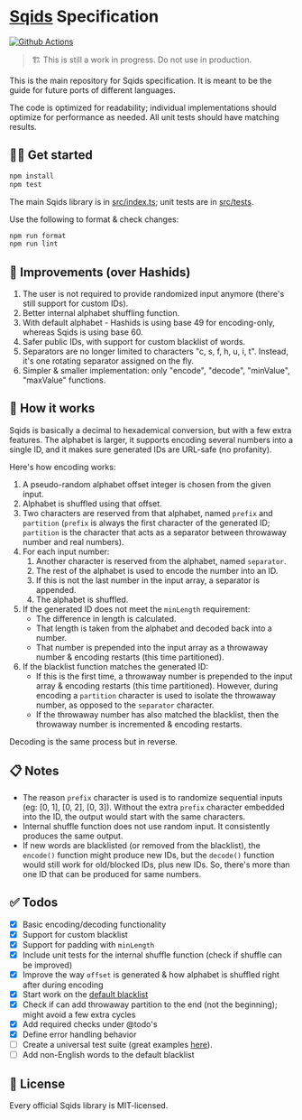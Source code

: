 # [Sqids](https://sqids.org) Specification

[![Github Actions](https://img.shields.io/github/actions/workflow/status/sqids/sqids/tests.yml?style=flat-square)](https://github.com/sqids/sqids/actions)

> 🏗️ This is still a work in progress. Do not use in production.

This is the main repository for Sqids specification. It is meant to be the guide for future ports of different languages.

The code is optimized for readability; individual implementations should optimize for performance as needed. All unit tests should have matching results.

## 👩‍💻 Get started

```bash
npm install
npm test
```

The main Sqids library is in [src/index.ts](src/index.ts); unit tests are in [src/tests](src/tests).

Use the following to format & check changes:

```bash
npm run format
npm run lint
```

## 🚧 Improvements (over Hashids)

1. The user is not required to provide randomized input anymore (there's still support for custom IDs).
1. Better internal alphabet shuffling function.
1. With default alphabet - Hashids is using base 49 for encoding-only, whereas Sqids is using base 60.
1. Safer public IDs, with support for custom blacklist of words.
1. Separators are no longer limited to characters "c, s, f, h, u, i, t". Instead, it's one rotating separator assigned on the fly.
1. Simpler & smaller implementation: only "encode", "decode", "minValue", "maxValue" functions.

## 🔬 How it works

Sqids is basically a decimal to hexademical conversion, but with a few extra features. The alphabet is larger, it supports encoding several numbers into a single ID, and it makes sure generated IDs are URL-safe (no profanity).

Here's how encoding works:

1. A pseudo-random alphabet offset integer is chosen from the given input.
1. Alphabet is shuffled using that offset.
1. Two characters are reserved from that alphabet, named `prefix` and `partition` (`prefix` is always the first character of the generated ID; `partition` is the character that acts as a separator between throwaway number and real numbers).
1. For each input number:
   1. Another character is reserved from the alphabet, named `separator`.
   1. The rest of the alphabet is used to encode the number into an ID.
   1. If this is not the last number in the input array, a separator is appended.
   1. The alphabet is shuffled.
1. If the generated ID does not meet the `minLength` requirement:
   - The difference in length is calculated.
   - That length is taken from the alphabet and decoded back into a number.
   - That number is prepended into the input array as a throwaway number & encoding restarts (this time partitioned).
1. If the blacklist function matches the generated ID:
   - If this is the first time, a throwaway number is prepended to the input array & encoding restarts (this time partitioned). However, during encoding a `partition` character is used to isolate the throwaway number, as opposed to the `separator` character.
   - If the throwaway number has also matched the blacklist, then the throwaway number is incremented & encoding restarts.

Decoding is the same process but in reverse.

## 📋 Notes

- The reason `prefix` character is used is to randomize sequential inputs (eg: [0, 1], [0, 2], [0, 3]). Without the extra `prefix` character embedded into the ID, the output would start with the same characters.
- Internal shuffle function does not use random input. It consistently produces the same output.
- If new words are blacklisted (or removed from the blacklist), the `encode()` function might produce new IDs, but the `decode()` function would still work for old/blocked IDs, plus new IDs. So, there's more than one ID that can be produced for same numbers.

## ✅ Todos

- [x] Basic encoding/decoding functionality
- [x] Support for custom blacklist
- [x] Support for padding with `minLength`
- [x] Include unit tests for the internal shuffle function (check if shuffle can be improved)
- [x] Improve the way `offset` is generated & how alphabet is shuffled right after during encoding
- [x] Start work on the [default blacklist](https://github.com/sqids/sqids-blacklist)
- [x] Check if can add throwaway partition to the end (not the beginning); might avoid a few extra cycles
- [x] Add required checks under @todo's
- [x] Define error handling behavior
- [ ] Create a universal test suite (great examples [here](https://github.com/niieani/hashids.js/tree/master/src/tests)).
- [ ] Add non-English words to the default blacklist

## 🍻 License

Every official Sqids library is MIT-licensed.
